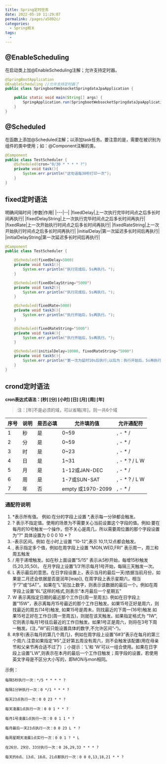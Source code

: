 ```yaml
---
title: Spring定时任务
date: 2022-05-10 11:29:07
permalink: /pages/a5092c/
categories:
  - Spring相关
tags:
  - 
---
```



## @EnableScheduling

在启动类上加@EnableScheduling注解；允许支持定时器。

```java
@SpringBootApplication
@EnableScheduling //允许支持定时器了
public class SpringbootWebsocketSpringdataJpaApplication {

    public static void main(String[] args) {
        SpringApplication.run(SpringbootWebsocketSpringdataJpaApplication.class, args);
    }
}
```

## @Scheduled

在函数上添加@Scheduled注解；以添加task任务。要注意的是，需要在被识别为组件的类中使用；如：@Component注解的类。

```java
@Component
public class TestScheduler {
    @Scheduled(cron="0/30 * * * * ?")
    private void task(){
        System.err.println("这句话每30秒打印一次");
    }
}
```

## fixed定时语法

明确间隔时间
|参数|作用|
|---|--|
|fixedDelay|上一次执行完毕时间点之后多长时间再执行|
|fixedDelayString|上一次执行完毕时间点之后多长时间再执行|
|fixedRate|上一次开始执行时间点之后多长时间再执行|
|fixedRateString|上一次开始执行时间点之后多长时间再执行|
|initialDelay|第一次延迟多长时间后再执行|
|initialDelayString|第一次延迟多长时间后再执行|

```java
@Component
public class TestScheduler {

    @Scheduled(fixedDelay=5000)
    private void task1(){
        System.err.println("执行完成后，5s再执行。");
    }

    @Scheduled(fixedDelayString='5000')
    private void task2(){
        System.err.println("执行完成后，5s再执行。");
    }

    @Scheduled(fixedRate=5000)
    private void task3(){
        System.err.println("执行开始后，5s再执行。");
    }

    @Scheduled(fixedRateString='5000')
    private void task4(){
        System.err.println("执行开始后，5s再执行。");
    }

    @Scheduled(initialDelay=10000, fixedRateString='5000')
    private void task5(){
        System.err.println("第一次为延时10s后执行;以后为：执行开始后，5s再执行。");
    }
}
```


## crond定时语法

**cron表达式语法：[秒] [分] [小时] [日] [月] [周] [年]**

> 注：[年]不是必须的域，可以省略[年]，则一共6个域

|序号|说明|是否必填|允许填的值|允许通配符|
|--|--|--|--|--|
|1|秒|	是|	0~59|	, - * /|
|2|分|	是|	0~59|	, - * /|
|3|时|  是|0~23	|, - * /|
|4|日|	是|	1~31|	, - * ? / L W|
|5|月|	是|	1-12或JAN-DEC	|, - * /|
|6|周|	是|	1-7或SUN-SAT	|, - * ? / L W|
|7|年|	否|	empty 或1970-2099	|, - * /|

### 通配符说明
1. *表示所有值。 例如:在分的字段上设置 *,表示每一分钟都会触发。
2. ? 表示不指定值。使用的场景为不需要关心当前设置这个字段的值。例如:要在每月的10号触发一个操作，但不关心是周几，所以需要周位置的那个字段设置为”?” 具体设置为 0 0 0 10 * ?
3. -表示区间。例如 在小时上设置 “10-12”,表示 10,11,12点都会触发。
4. , 表示指定多个值，例如在周字段上设置 “MON,WED,FRI” 表示周一，周三和周五触发
5. / 用于递增触发。如在秒上面设置”5/15” 表示从5秒开始，每增15秒触发(5,20,35,50)。 在月字段上设置’1/3’所示每月1号开始，每隔三天触发一次。
6. L 表示最后的意思。在日字段设置上，表示当月的最后一天(依据当前月份，如果是二月还会依据是否是润年[leap]), 在周字段上表示星期六，相当于”7”或”SAT”。如果在”L”前加上数字，则表示该数据的最后一个。例如在周字段上设置”6L”这样的格式,则表示“本月最后一个星期五”
7. W 表示离指定日期的最近那个工作日(周一至周五). 例如在日字段上置”15W”，表示离每月15号最近的那个工作日触发。如果15号正好是周六，则找最近的周五(14号)触发, 如果15号是周未，则找最近的下周一(16号)触发.如果15号正好在工作日(周一至周五)，则就在该天触发。如果指定格式为 “1W”,它则表示每月1号往后最近的工作日触发。如果1号正是周六，则将在3号下周一触发。(注，”W”前只能设置具体的数字,不允许区间”-“)。
8. #序号(表示每月的第几个周几)，例如在周字段上设置”6#3”表示在每月的第三个周六.注意如果指定”#5”,正好第五周没有周六，则不会触发该配置(用在母亲节和父亲节再合适不过了) ；小提示：’L’和 ‘W’可以一组合使用。如果在日字段上设置”LW”,则表示在本月的最后一个工作日触发；周字段的设置，若使用英文字母是不区分大小写的，即MON与mon相同。

示例：

	每隔5秒执行一次：*/5 * * * * ?

	每隔1分钟执行一次：0 */1 * * * ?
	
	每天23点执行一次：0 0 23 * * ?
	
	每天凌晨1点执行一次：0 0 1 * * ?
	
	每月1号凌晨1点执行一次：0 0 1 1 * ?
	
	每月最后一天23点执行一次：0 0 23 L * ?
	
	每周星期天凌晨1点实行一次：0 0 1 ? * L
	
	在26分、29分、33分执行一次：0 26,29,33 * * * ?
	
	每天的0点、13点、18点、21点都执行一次：0 0 0,13,18,21 * * ?

